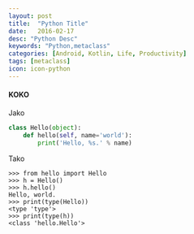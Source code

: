 ```yaml
---
layout: post
title:  "Python Title"
date:   2016-02-17
desc: "Python Desc"
keywords: "Python,metaclass"
categories: [Android, Kotlin, Life, Productivity]
tags: [metaclass]
icon: icon-python
---
```


#### KOKO

Jako


``` python
class Hello(object):
    def hello(self, name='world'):
        print('Hello, %s.' % name)
```

Tako

```
>>> from hello import Hello
>>> h = Hello()
>>> h.hello()
Hello, world.
>>> print(type(Hello))
<type 'type'>
>>> print(type(h))
<class 'hello.Hello'>
```
